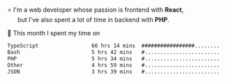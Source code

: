⭐ I'm a web developer whose passion is frontend with <b>React</b>,<br/>
&nbsp; &nbsp; &nbsp; but I've also spent a lot of time in backend with <b>PHP</b>.

📅 This month I spent my time on

<!--START_SECTION:waka-->

```txt
TypeScript                 66 hrs 14 mins  #################........   67.33 %
Bash                       5 hrs 42 mins   #........................   05.81 %
PHP                        5 hrs 34 mins   #........................   05.67 %
Other                      4 hrs 59 mins   #........................   05.08 %
JSON                       3 hrs 39 mins   #........................   03.72 %
```

<!--END_SECTION:waka-->
